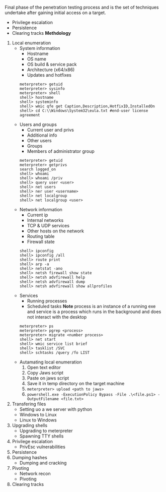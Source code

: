 Final phase of the penetration testing process and is the set of techniques undertake after gaining initial access on a target.
- Privilege escalation
- Persistence
- Clearing tracks
**Methdology**
1. Local enumeration
    - System information
        - Hostname
        - OS name
        - OS build & service pack
        - Architecture (x64/x86)
        - Updates and hotfixes
        ```
        meterpreter> getuid
        meterpreter> sysinfo
        meterpreter> shell
        shell> hostname
        shell> systeminfo
        shell> wmic qfe get Caption,Description,HotfixID,InstalledOn
        shell> cd C:\\Windows\System32\eula.txt #end-user license agreement
        ```
    - Users and groups
        - Current user and privs
        - Additional info
        - Other users
        - Groups
        - Members of administrator group
        ```
        meterpreter> getuid
        meterpreter> getprivs
        search logged_on
        shell> whoami
        shell> whoami /priv
        shell> query user <user>
        shell> net users
        shell> ner user <username>
        shell> net localgroup
        shell> net localgroup <user>
        ```
    - Network information
        - Current ip
        - Internal networks
        - TCP & UDP services
        - Other hosts on the network
        - Routing table
        - Firewall state
        ```
        shell> ipconfig
        shell> ipconfig /all
        shell> route print
        shell> arp -a
        shell> netstat -ano
        shell> netsh firewall show state
        shell> netsh advfirewall help
        shell> netsh advfirewall dump
        shell> netsh advfirewall show allprofiles
        ```
    - Services
        - Running processes
        - Scheduled tasks
        **Note** process  is an instance of a running exe and service is a process which runs in the background and does not interact with the desktop
        ```
        meterpreter> ps
        meterpreter> pgrep <process>
        meterpreter> migrate <number process>
        shell> net start
        shell> wmic service list brief
        shell> tasklist /SVC
        shell> schtasks /query /fo LIST
        ```
    - Autamating local enumeration
        1. Open text editor
        2. Copy Jaws script
        3. Paste on jaws script
        4. Save it in temp directory on the target machine
        5. `meterpreter> upload <path to jaws>`
        6. `powershell.exe -ExecutionPolicy Bypass -File .\<file.ps1> -OutputFilename <file.txt>`
2. Transfering files
    - Setting uo a we server with python
    - Windows to Linux
    - Linux to Windows
3. Upgrading shells
    - Upgrading to meterpreter
    - Spawning TTY shells
4. Privilege escalation
    - PrivEsc vulnerabilities
5. Persistence
6. Dumping hashes
    - Dumping and cracking 
7. Pivoting
    - Network recon
    - Pivoting
8. Clearing tracks